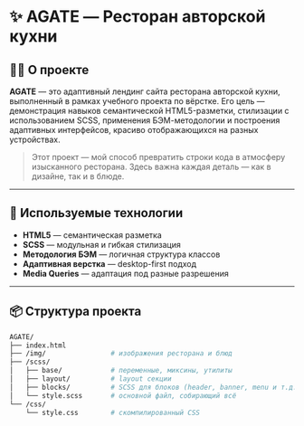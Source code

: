 
# ✨ AGATE — Ресторан авторской кухни

## 👩‍🍳 О проекте

**AGATE** — это адаптивный лендинг сайта ресторана авторской кухни, выполненный в рамках учебного проекта по вёрстке. Его цель — демонстрация навыков семантической HTML5-разметки, стилизации с использованием SCSS, применения БЭМ-методологии и построения адаптивных интерфейсов, красиво отображающихся на разных устройствах.

> Этот проект — мой способ превратить строки кода в атмосферу изысканного ресторана. Здесь важна каждая деталь — как в дизайне, так и в блюде.

---

## 🧰 Используемые технологии

- **HTML5** — семантическая разметка
- **SCSS** — модульная и гибкая стилизация
- **Методология БЭМ** — логичная структура классов
- **Адаптивная верстка** — desktop-first подход
- **Media Queries** — адаптация под разные разрешения

---

## 📦 Структура проекта

```bash
AGATE/
├── index.html
├── /img/                # изображения ресторана и блюд
├── /scss/
│   ├── base/            # переменные, миксины, утилиты
│   ├── layout/          # layout секции
│   ├── blocks/          # SCSS для блоков (header, banner, menu и т.д.)
│   └── style.scss       # основной файл, собирающий всё
└── /css/
    └── style.css        # скомпилированный CSS